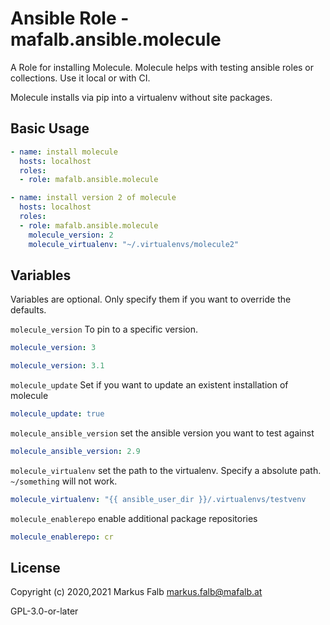 # Ansible Role - mafalb.ansible.molecule

A Role for installing Molecule. Molecule helps with testing ansible roles or collections. Use it local or with CI.

Molecule installs via pip into a virtualenv without site packages.

## Basic Usage

```yaml
- name: install molecule
  hosts: localhost
  roles:
  - role: mafalb.ansible.molecule
```

```yaml
- name: install version 2 of molecule
  hosts: localhost
  roles:
  - role: mafalb.ansible.molecule
    molecule_version: 2
    molecule_virtualenv: "~/.virtualenvs/molecule2"
```

## Variables

Variables are optional. Only specify them if you want to override the defaults.

```molecule_version``` To pin to a specific version.

```yaml
molecule_version: 3
```

```yaml
molecule_version: 3.1
```

```molecule_update``` Set if you want to update an existent installation of molecule

```yaml
molecule_update: true
```

```molecule_ansible_version``` set the ansible version you want to test against

```yaml
molecule_ansible_version: 2.9
```

```molecule_virtualenv``` set the path to the virtualenv. Specify a absolute path. ```~/something``` will not work.

```yaml
molecule_virtualenv: "{{ ansible_user_dir }}/.virtualenvs/testvenv
```

```molecule_enablerepo``` enable additional package repositories

```yaml
molecule_enablerepo: cr
```

## License

Copyright (c) 2020,2021 Markus Falb <markus.falb@mafalb.at>

GPL-3.0-or-later
